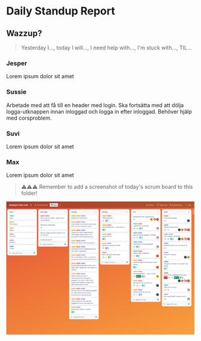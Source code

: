 # Daily Standup Report

## Wazzup?
> Yesterday I…, today I will…, I need help with…, I'm stuck with…, TIL…

### Jesper
Lorem ipsum dolor sit amet

### Sussie
Arbetade med att få till en header med login. Ska fortsätta med att dölja logga-utknappen innan inloggad och logga in efter inloggad. Behöver hjälp med corsproblem.

### Suvi
Lorem ipsum dolor sit amet

### Max
Lorem ipsum dolor sit amet


> ⚠️⚠️⚠️ Remember to add a screenshot of today's scrum board to this folder!
<img src="frontend\public\daily_screenshots_scrum_board\20230505.png" width="500">